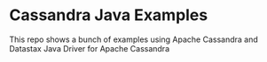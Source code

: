# Cassandra Java Examples

This repo shows a bunch of examples using Apache Cassandra and Datastax Java Driver for Apache Cassandra
